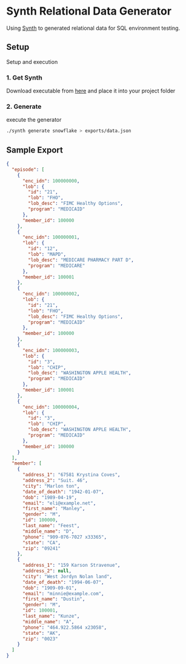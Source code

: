 # Synth Relational Data Generator

Using [Synth](https://getsynth.com) to generated relational data for SQL environment testing.


## Setup

Setup and execution

### 1. Get Synth 

Download executable from [here](https://www.getsynth.com/docs/getting_started/installation) and place it into your project folder

### 2. Generate 

execute the generator 

```bash
./synth generate snowflake > exports/data.json
```

## Sample Export

```json
{
  "episode": [
    {
      "enc_idn": 100000000,
      "lob": {
        "id": "21",
        "lob": "FHO",
        "lob_desc": "FIMC Healthy Options",
        "program": "MEDICAID"
      },
      "member_id": 100000
    },
    {
      "enc_idn": 100000001,
      "lob": {
        "id": "12",
        "lob": "MAPD",
        "lob_desc": "MEDICARE PHARMACY PART D",
        "program": "MEDICARE"
      },
      "member_id": 100001
    },
    {
      "enc_idn": 100000002,
      "lob": {
        "id": "21",
        "lob": "FHO",
        "lob_desc": "FIMC Healthy Options",
        "program": "MEDICAID"
      },
      "member_id": 100000
    },
    {
      "enc_idn": 100000003,
      "lob": {
        "id": "3",
        "lob": "CHIP",
        "lob_desc": "WASHINGTON APPLE HEALTH",
        "program": "MEDICAID"
      },
      "member_id": 100001
    },
    {
      "enc_idn": 100000004,
      "lob": {
        "id": "3",
        "lob": "CHIP",
        "lob_desc": "WASHINGTON APPLE HEALTH",
        "program": "MEDICAID"
      },
      "member_id": 100000
    }
  ],
  "member": [
    {
      "address_1": "67581 Krystina Coves",
      "address_2": "Suit. 46",
      "city": "Marlon ton",
      "date_of_death": "1942-01-07",
      "dob": "1989-04-19",
      "email": "eli@example.net",
      "first_name": "Manley",
      "gender": "M",
      "id": 100000,
      "last_name": "Feest",
      "middle_name": "D",
      "phone": "909-076-7027 x33365",
      "state": "CA",
      "zip": "09241"
    },
    {
      "address_1": "159 Karson Stravenue",
      "address_2": null,
      "city": "West Jordyn Nolan land",
      "date_of_death": "1994-06-07",
      "dob": "1909-09-01",
      "email": "minnie@example.com",
      "first_name": "Dustin",
      "gender": "M",
      "id": 100001,
      "last_name": "Kunze",
      "middle_name": "A",
      "phone": "464.922.5864 x23058",
      "state": "AK",
      "zip": "0023"
    }
  ]
}
```